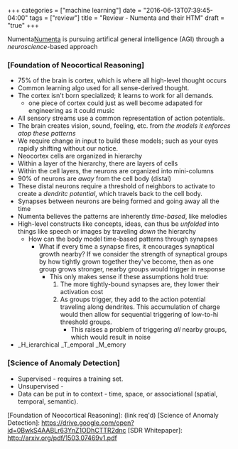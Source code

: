 +++
categories = ["machine learning"]
date = "2016-06-13T07:39:45-04:00"
tags = ["review"]
title = "Review - Numenta and their HTM"
draft = "true"
+++

Numenta[Numenta] is pursuing artifical general intelligence (AGI) through a _neuroscience_-based approach

<!--more-->

### [Foundation of Neocortical Reasoning]
* 75% of the brain is cortex, which is where all high-level thought occurs
* Common learning algo used for all sense-derived thought.
* The cortex isn't born specialized; it learns to work for all demands.
    * one piece of cortex could just as well become adapated for engineering as it could music
* All sensory streams use a common representation of action potentials.
* The brain creates vision, sound, feeling, etc. from _the models it enforces atop these patterns_
* We require change in input to build these models; such as your eyes rapidly shifting without our notice.
* Neocortex cells are organized in hierarchy
* Within a layer of the hierarchy, there are layers of cells
* Within the cell layers, the neurons are organized into mini-columns
* 90% of neurons are _away_ from the cell body (distal)
* These distal neurons require a threshold of neighbors to activate to create a _dendritc potential_, which travels back
  to the cell body.
* Synapses between neurons are being formed and going away all the time
* Numenta believes the patterns are inherently _time-based_, like melodies
* High-level constructs like concepts, ideas, can thus be _unfolded_ into things like speech or images by traveling
  _down_ the hierarchy
  * How can the body model time-based patterns through synapses
    * What if every time a synapse fires, it encourages synaptical growth nearby? If we consider the strength of
      synaptical groups by how tightly grown together they've become, then as one group grows stronger, nearby groups
      would trigger in response
        * This only makes sense if these assumptions hold true:
            1. The more tightly-bound synapses are, they lower their activation cost
            2. As groups trigger, they add to the action potential traveling along dendrites. This accumulation of
            charge would then allow for sequential triggering of low-to-hi threshold groups.
                * This raises a problem of triggering _all_ nearby groups, which would result in noise
* _H_ierarchical _T_emporal _M_emory

### [Science of Anomaly Detection]
* Supervised - requires a training set.
* Unsupervised -
* Data can be put in to context - time, space, or associational (spatial, temporal, semantic).

[Numenta]: http://numenta.com/learn/
[Foundation of Neocortical Reasoning]: (link req'd)
[Science of Anomaly Detection]: https://drive.google.com/open?id=0BwkS4AABLr63YnZ1ODhCTTR2dnc
[SDR Whitepaper]: http://arxiv.org/pdf/1503.07469v1.pdf
